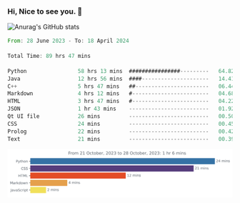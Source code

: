 ### Hi, Nice to see you. 👋

<!--
**EtherFin/EtherFin** is a ✨ _special_ ✨ repository because its `README.md` (this file) appears on your GitHub profile.

Here are some ideas to get you started:

- 🔭 I’m currently working on ...
- 🌱 I’m currently learning ...
- 👯 I’m looking to collaborate on ...
- 🤔 I’m looking for help with ...
- 💬 Ask me about ...
- 📫 How to reach me: ...
- 😄 Pronouns: ...
- ⚡ Fun fact: ...
-->


![Anurag's GitHub stats](https://github-readme-stats.vercel.app/api?username=EtherFin&bg_color=30,e96443,e97f43,e99943,e9b443,e9ce43,e9e843,d3e943,bee943,a9e943,94e943&title_color=fff&text_color=000&show_icons=true&icon_color=000)


<!--START_SECTION:waka-->

```rust
From: 28 June 2023 - To: 18 April 2024

Total Time: 89 hrs 47 mins

Python                58 hrs 13 mins  ################---------   64.82 %
Java                  12 hrs 56 mins  ####---------------------   14.41 %
C++                   5 hrs 47 mins   ##-----------------------   06.44 %
Markdown              4 hrs 12 mins   #------------------------   04.68 %
HTML                  3 hrs 47 mins   #------------------------   04.22 %
JSON                  1 hr 43 mins    -------------------------   01.92 %
Qt UI file            26 mins         -------------------------   00.50 %
CSS                   24 mins         -------------------------   00.45 %
Prolog                22 mins         -------------------------   00.42 %
Text                  21 mins         -------------------------   00.39 %
```

<!--END_SECTION:waka-->

<img
  src="https://github.com/EtherFin/EtherFin/blob/master/images/stat.svg"
  alt="Work Dashboard"
/>


